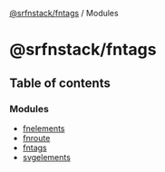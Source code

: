[@srfnstack/fntags](README.md) / Modules

# @srfnstack/fntags

## Table of contents

### Modules

- [fnelements](modules/fnelements.md)
- [fnroute](modules/fnroute.md)
- [fntags](modules/fntags.md)
- [svgelements](modules/svgelements.md)
